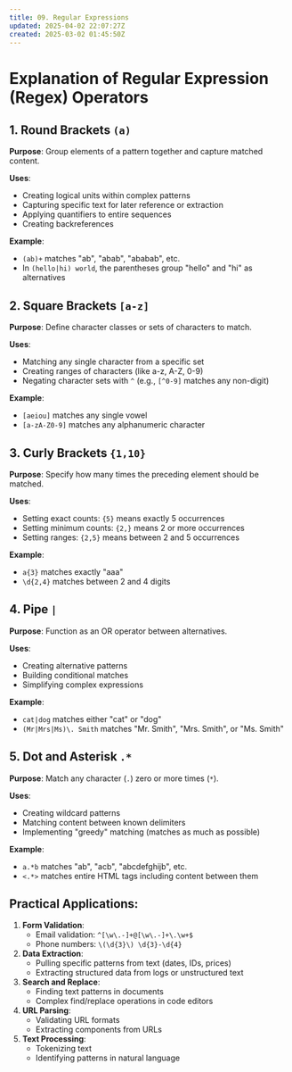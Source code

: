```yaml
---
title: 09. Regular Expressions
updated: 2025-04-02 22:07:27Z
created: 2025-03-02 01:45:50Z
---
```


# Explanation of Regular Expression (Regex) Operators

## 1\. Round Brackets `(a)`

**Purpose**: Group elements of a pattern together and capture matched content.

**Uses**:

- Creating logical units within complex patterns
- Capturing specific text for later reference or extraction
- Applying quantifiers to entire sequences
- Creating backreferences

**Example**:

- `(ab)+` matches "ab", "abab", "ababab", etc.
- In `(hello|hi) world`, the parentheses group "hello" and "hi" as alternatives

## 2\. Square Brackets `[a-z]`

**Purpose**: Define character classes or sets of characters to match.

**Uses**:

- Matching any single character from a specific set
- Creating ranges of characters (like a-z, A-Z, 0-9)
- Negating character sets with `^` (e.g., `[^0-9]` matches any non-digit)

**Example**:

- `[aeiou]` matches any single vowel
- `[a-zA-Z0-9]` matches any alphanumeric character

## 3\. Curly Brackets `{1,10}`

**Purpose**: Specify how many times the preceding element should be matched.

**Uses**:

- Setting exact counts: `{5}` means exactly 5 occurrences
- Setting minimum counts: `{2,}` means 2 or more occurrences
- Setting ranges: `{2,5}` means between 2 and 5 occurrences

**Example**:

- `a{3}` matches exactly "aaa"
- `\d{2,4}` matches between 2 and 4 digits

## 4\. Pipe `|`

**Purpose**: Function as an OR operator between alternatives.

**Uses**:

- Creating alternative patterns
- Building conditional matches
- Simplifying complex expressions

**Example**:

- `cat|dog` matches either "cat" or "dog"
- `(Mr|Mrs|Ms)\. Smith` matches "Mr. Smith", "Mrs. Smith", or "Ms. Smith"

## 5\. Dot and Asterisk `.*`

**Purpose**: Match any character (`.`) zero or more times (`*`).

**Uses**:

- Creating wildcard patterns
- Matching content between known delimiters
- Implementing "greedy" matching (matches as much as possible)

**Example**:

- `a.*b` matches "ab", "acb", "abcdefghijb", etc.
- `<.*>` matches entire HTML tags including content between them

## Practical Applications:

1.  **Form Validation**:
    - Email validation: `^[\w\.-]+@[\w\.-]+\.\w+$`
    - Phone numbers: `\(\d{3}\) \d{3}-\d{4}`
2.  **Data Extraction**:
    - Pulling specific patterns from text (dates, IDs, prices)
    - Extracting structured data from logs or unstructured text
3.  **Search and Replace**:
    - Finding text patterns in documents
    - Complex find/replace operations in code editors
4.  **URL Parsing**:
    - Validating URL formats
    - Extracting components from URLs
5.  **Text Processing**:
    - Tokenizing text
    - Identifying patterns in natural language